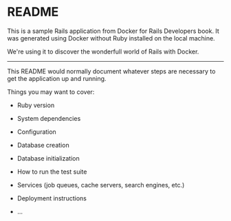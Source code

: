# README

This is a sample Rails application from Docker for Rails Developers book.
It was generated using Docker without Ruby installed on the local machine.

We're using it to discover the wonderfull world of Rails with Docker.

***

This README would normally document whatever steps are necessary to get the
application up and running.

Things you may want to cover:

* Ruby version

* System dependencies

* Configuration

* Database creation

* Database initialization

* How to run the test suite

* Services (job queues, cache servers, search engines, etc.)

* Deployment instructions

* ...
